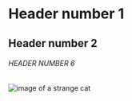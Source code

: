 # Header number 1

## Header number 2

###### HEADER NUMBER 6

![image of a strange cat](https://octodex.github.com/images/yaktocat.png)











